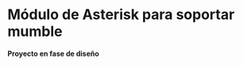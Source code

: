 Módulo de Asterisk para soportar mumble
=======================================

**Proyecto en fase de diseño**
